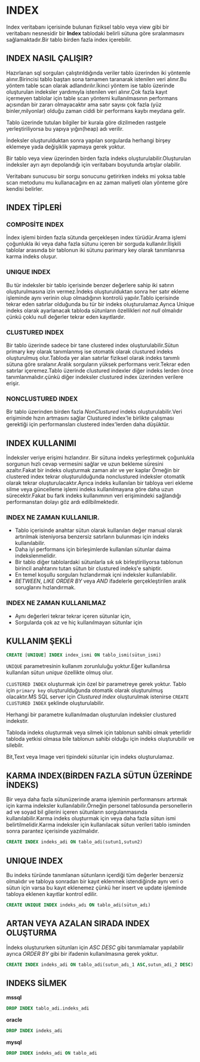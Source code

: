 # INDEX
Index veritabanı içerisinde bulunan fiziksel tablo veya view gibi bir veritabanı nesnesidir bir **Index** tablodaki belirli sütuna göre sıralanmasını sağlamaktadır.Bir tablo birden fazla index içerebilir.

## INDEX NASIL ÇALIŞIR?
Hazırlanan sql sorguları çalıştırıldığında veriler tablo üzerinden iki yöntemle alınır.Birincisi tablo baştan sona tamamen taranarak istenilen veri alınır.Bu yöntem table scan olarak adlandırılır.İkinci yöntem ise tablo üzerinde oluşturulan indeksler yardımıyla istenilen veri alınır.Çok fazla kayıt içermeyen tablolar için table scan yöntemi kullanılmasının performans açısından bir zararı olmayacaktır ama satır sayısı çok fazla (yüz binler,milyonlar) olduğu zaman ciddi bir performans kaybı meydana gelir.

Tablo üzerinde tutulan bilgiler bir kurala göre dizilmeden rastgele yerleştiriliyorsa bu yapıya yığın(heap) adı verilir.

İndeksler oluşturulduktan sonra yapılan sorgularda herhangi birşey eklemeye yada değişiklik yapmaya gerek yoktur.

Bir tablo veya view üzerinden birden fazla indeks oluşturulabilir.Oluşturulan indeksler ayrı ayrı depolandığı için veritabanı boyutunda artışlar olabilir.

Veritabanı sunucusu bir sorgu sonucunu getirirken indeks mi yoksa table scan metodunu mu kullanacağını en az zaman maliyeti olan yönteme göre kendisi belirler.

## INDEX TİPLERİ

### COMPOSİTE INDEX
İndex işlemi birden fazla sütunda gerçekleşen index türüdür.Arama işlemi çoğunlukla iki veya daha fazla sütunu içeren bir sorguda kullanılır.İlişkili tablolar arasında bir tablonun iki sütunu parimary key olarak tanımlanırsa karma indeks oluşur.

### UNIQUE INDEX
Bu tür indeksler bir tablo içerisinde benzer değerlere sahip iki satırın oluşturulmasına izin vermez.İndeks oluşturulduktan sonra her satır ekleme işleminde aynı verinin olup olmadığının kontrolü yapılır.Tablo içerisinde tekrar eden satırlar olduğunda bu tür bir indeks oluşturulamaz.Ayrıca Unique indeks olarak ayarlanacak tabloda sütunların özellikleri *not null* olmalıdır çünkü çoklu null değerler tekrar eden kayıtlardır.

### CLUSTURED INDEX
Bir tablo üzerinde sadece bir tane clustered index oluşturulabilir.Sütun primary key olarak tanımlanmış ise otomatik olarak clustured indeks oluşturulmuş olur.Tabloda yer alan satırlar fiziksel olarak indeks tanımlı sütuna göre sıralanır.Aralık sorguların yüksek performans verir.Tekrar eden satırlar içeremez.Tablo üzerinde clustured indexler diğer indeks lerden önce tanımlanmalıdır.çünkü diğer indeksler clustured index üzerinden verilere erişir.

### NONCLUSTURED INDEX
Bir tablo üzerinden birden fazla *NonClustured* indeks oluşturulabilir.Veri erişiminde hızın artmasını sağlar Clustured index'le birlikte çalışması gerektiği için performansları clustered index'lerden daha düşüktür.

## INDEX KULLANIMI
İndeksler veriye erişimi hızlandırır. Bir sütuna indeks yerleştirmek çoğunlukla sorgunun hızlı cevap vermesini sağlar ve uzun bekleme süresini azaltır.Fakat bir indeks oluşturmak zaman alır ve yer kaplar Örneğin bir clustered index tekrar oluşturulduğunda nonclustured indeksler otomatik olarak tekrar oluşturulacaktır.Ayrıca indeks kullanılan bir tabloya veri ekleme silme veya güncelleme işlemi  indeks kullanılmayana göre daha uzun sürecektir.Fakat bu fark indeks kullanımının veri erişimindeki sağlandığı performanstan dolayı göz ardı edilbilmektedir.

### INDEX NE ZAMAN KULLANILIR.
- Tablo içerisinde anahtar sütun olarak kullanılan değer manual olarak artırılmak isteniyorsa benzersiz satırların bulunması için indeks kullanılabilir.
- Daha iyi performans için birleşimlerde kullanılan sütunlar daima indekslenmelidir.
- Bir tablo diğer tablolardaki sütunlarla sık sık birleştiriliyorsa tablonun birincil anahtarını tutan sütun bir clustured indeks'e sahiptir.
- En temel koşullu sorguları hızlandırmak içni indeksler kullanılabilir.
- *BETWEEN*, *LIKE* *ORDER BY* veya *AND* ifadelerle gerçekleştirilen aralık soruglarını hızlandırmak.

### INDEX NE ZAMAN KULLANILMAZ
- Aynı değerleri tekrar tekrar içeren sütunlar için,
- Sorgularda çok az ve hiç kullanılmayan sütunlar için

## KULLANIM ŞEKLİ

```sql
CREATE [UNIQUE] INDEX index_ismi ON tablo_ismi(sütun_ismi)
```

`UNIQUE` parametresinin kullanım zorunluluğu yoktur.Eğer kullanılırsa kullanılan sütun *unique* özellikte olmuş olur.

`CLUSTERED INDEX` oluşturmak için özel bir parametreye gerek yoktur. Tablo için `primary key` oluşturulduğunda otomatik olarak oluşturulmuş olacaktır.MS SQL server için *Clustured index* oluşturulmak istenirse `CREATE CLUSTURED INDEX` şeklinde oluşturulabilir.

Herhangi bir parametre kullanılmadan oluşturulan indeksler clustured indekstir.

Tabloda indeks oluşturmak veya silmek için tablonun sahibi olmak yeterlidir tabloda yetkisi olmasa bile tablonun sahibi olduğu için indeks oluşturubilir ve silebilr.

Bit,Text veya Image veri tipindeki sütunlar için indeks oluşturulamaz.

## KARMA INDEX(BİRDEN FAZLA SÜTUN ÜZERİNDE İNDEKS)
Bir veya daha fazla sütunüzerinde arama işleminin performansını artırmak için karma indeksler kullanılabilir.Örneğin personel tablosunda personellerin ad ve soyad bil gilerini içeren sütunların sorgulanmasında kullanılabilir.Karma indeks oluşturmak için veya daha fazla sütun ismi belirtilmelidir.Karma indeksler için kullanılacak sütun verileri tablo isminden sonra parantez içerisinde yazılmalıdır.
```sql
CREATE INDEX indeks_adi ON tablo_adi(sutun1,sutun2)
```

## UNIQUE INDEX
Bu indeks türünde tanımlanan sütunların içerdiği tüm değerler benzersiz olmalıdır ve tabloya sonradan bir kayıt eklenmek istendiğinde aynı veri o sütun için varsa bu kayıt eklenemez çünkü her insert ve update işleminde tabloya eklenen kayıtlar kontrol edilir.

```sql
CREATE UNIQUE INDEX indeks_adı ON tablo_adi(sütun_adı)
```

## ARTAN VEYA AZALAN SIRADA INDEX OLUŞTURMA
İndeks oluştururken sütunları için *ASC* *DESC* gibi tanımlamalar yapılabilir ayrıca *ORDER BY* gibi bir ifadenin kullanılmasına gerek yoktur.

```sql
CREATE INDEX indeks_adi ON tablo_adi(sutun_adı_1 ASC,sutun_adi_2 DESC)
```

## INDEKS SİLMEK

**mssql**
```sql
DROP INDEX tablo_adi.indeks_adi
```

**oracle**
```sql
DROP INDEX indeks_adi
```

**mysql**
```sql
DROP INDEX indeks_adi ON tablo_adi
```